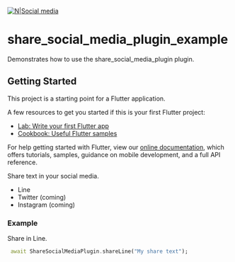 
[![N|Social media](https://i.ibb.co/QYMBDZ5/share.png)](https://ibb.co/kqXnmpd)

# share_social_media_plugin_example

Demonstrates how to use the share_social_media_plugin plugin.

## Getting Started

This project is a starting point for a Flutter application.

A few resources to get you started if this is your first Flutter project:

- [Lab: Write your first Flutter app](https://flutter.dev/docs/get-started/codelab)
- [Cookbook: Useful Flutter samples](https://flutter.dev/docs/cookbook)

For help getting started with Flutter, view our
[online documentation](https://flutter.dev/docs), which offers tutorials,
samples, guidance on mobile development, and a full API reference.


Share text in your social media.

  - Line
  - Twitter (coming)
  - Instagram (coming)

### Example

Share in Line.

```dart
 await ShareSocialMediaPlugin.shareLine("My share text");
```
